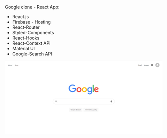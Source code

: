 Google clone - React App:

* React.js
* Firebase - Hosting
* React-Router
* Styled-Components
* React-Hooks
* React-Context API
* Material UI
* Google-Search API

![alt text](https://github.com/EvyatarHaim1/Google-React/blob/main/src/viewScreen.png)
